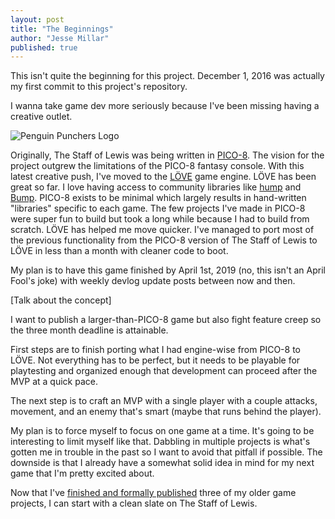 ```yaml
---
layout: post
title: "The Beginnings"
author: "Jesse Millar"
published: true
---
```


This isn't quite the beginning for this project. December 1, 2016 was actually my first commit to this project's repository.

I wanna take game dev more seriously because I've been missing having a creative outlet.

![Penguin Punchers Logo]({{site.baseurl}}/images/penguin-punchers-logo.png)

Originally, The Staff of Lewis was being written in [PICO-8](https://www.lexaloffle.com/pico-8.php). The vision for the project outgrew the limitations of the PICO-8 fantasy console. With this latest creative push, I've moved to the [LÖVE](https://love2d.org/) game engine. LÖVE has been great so far. I love having access to community libraries like [hump](https://hump.readthedocs.io/en/latest/index.html) and [Bump](https://github.com/oniietzschan/bump-3dpd). PICO-8 exists to be minimal which largely results in hand-written "libraries" specific to each game. The few projects I've made in PICO-8 were super fun to build but took a long while because I had to build from scratch. LÖVE has helped me move quicker. I've managed to port most of the previous functionality from the PICO-8 version of The Staff of Lewis to LÖVE in less than a month with cleaner code to boot.

My plan is to have this game finished by April 1st, 2019 (no, this isn't an April Fool's joke) with weekly devlog update posts between now and then.

[Talk about the concept]

I want to publish a larger-than-PICO-8 game but also fight feature creep so the three month deadline is attainable.

First steps are to finish porting what I had engine-wise from PICO-8 to LÖVE. Not everything has to be perfect, but it needs to be playable for playtesting and organized enough that development can proceed after the MVP at a quick pace.

The next step is to  craft an MVP with a single player with a couple attacks, movement, and an enemy that's smart (maybe that runs behind the player).

My plan is to force myself to focus on one game at a time. It's going to be interesting to limit myself like that. Dabbling in multiple projects is what's gotten me in trouble in the past so I want to avoid that pitfall if possible. The downside is that I already have a somewhat solid idea in mind for my next game that I'm pretty excited about.

Now that I've [finished and formally published](https://jessemillar.itch.io/) three of my older game projects, I can start with a clean slate on The Staff of Lewis.
